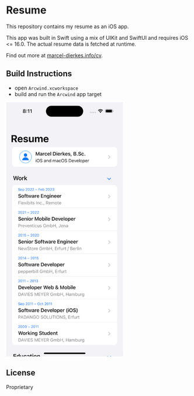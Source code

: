 # Resume

This repository contains my resume as an iOS app.

This app was built in Swift using a mix of UIKit and SwiftUI and requires iOS <= 16.0. The actual resume data is fetched at runtime.

Find out more at [marcel-dierkes.info/cv](https://marcel-dierkes.info/cv/).

## Build Instructions

- open `Arcwind.xcworkspace`
- build and run the `Arcwind` app target

<img src="screenshot@2x.png" width=320 />

## License

Proprietary
